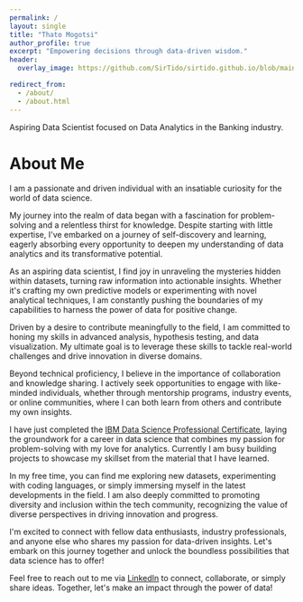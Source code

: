 ```yaml
---
permalink: /
layout: single
title: "Thato Mogotsi"
author_profile: true
excerpt: "Empowering decisions through data-driven wisdom."
header:
  overlay_image: https://github.com/SirTido/sirtido.github.io/blob/main/images/Computer-Internet-by-Matthew-Butler.gif

redirect_from: 
  - /about/
  - /about.html
---
```


Aspiring Data Scientist focused on Data Analytics in the Banking industry. 

About Me
======

I am a passionate and driven individual with an insatiable curiosity for the world of data science.

My journey into the realm of data began with a fascination for problem-solving and a relentless thirst for knowledge. Despite starting with little expertise, I've embarked on a journey of self-discovery and learning, eagerly absorbing every opportunity to deepen my understanding of data analytics and its transformative potential.

As an aspiring data scientist, I find joy in unraveling the mysteries hidden within datasets, turning raw information into actionable insights. Whether it's crafting my own predictive models or experimenting with novel analytical techniques, I am constantly pushing the boundaries of my capabilities to harness the power of data for positive change.

Driven by a desire to contribute meaningfully to the field, I am committed to honing my skills in advanced analysis, hypothesis testing, and data visualization. My ultimate goal is to leverage these skills to tackle real-world challenges and drive innovation in diverse domains.

Beyond technical proficiency, I believe in the importance of collaboration and knowledge sharing. I actively seek opportunities to engage with like-minded individuals, whether through mentorship programs, industry events, or online communities, where I can both learn from others and contribute my own insights.

I have just completed the [IBM Data Science Professional Certificate](https://www.coursera.org/professional-certificates/ibm-data-science), laying the groundwork for a career in data science that combines my passion for problem-solving with my love for analytics. Currently I am busy building projects to showcase my skillset from the material that I have learned.

In my free time, you can find me exploring new datasets, experimenting with coding languages, or simply immersing myself in the latest developments in the field. I am also deeply committed to promoting diversity and inclusion within the tech community, recognizing the value of diverse perspectives in driving innovation and progress.

I'm excited to connect with fellow data enthusiasts, industry professionals, and anyone else who shares my passion for data-driven insights. Let's embark on this journey together and unlock the boundless possibilities that data science has to offer!

Feel free to reach out to me via [LinkedIn](https://www.linkedin.com/in/sirtido) to connect, collaborate, or simply share ideas. Together, let's make an impact through the power of data!

